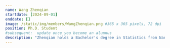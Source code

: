```yaml
---
name: Wang Zhenqian
startdate: [2024-09-01]
enddate: []
image: /static/img/members/WangZhenqian.png #365 x 365 pixels, 72 dpi
position: Ph.D. Student
#subsequent:  update once you become an alumnus
description: "Zhenqian holds a Bachelor's degree in Statistics from Nanjing Agricultural University and a Master's degree in Epidemiology and Health Statistics from Sun Yat-sen University. He is currently focused on developing network-based GWAS methods to identify the allelic networks of disorders and utilizing these genetic biomarkers to subtype diseases."
---
```

